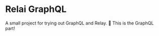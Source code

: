 # Relai GraphQL

A small project for trying out GraphQL and Relay. :grapes: This is the GraphQL part!
